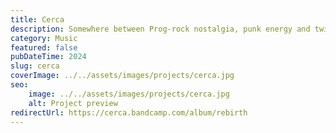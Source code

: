 ```yaml
---
title: Cerca
description: Somewhere between Prog-rock nostalgia, punk energy and twisted dancing ryhtms. I've been the lead singer in this band since 2016 and we have performed dozen of live gigs.
category: Music
featured: false
pubDateTime: 2024
slug: cerca
coverImage: ../../assets/images/projects/cerca.jpg
seo: 
    image: ../../assets/images/projects/cerca.jpg
    alt: Project preview
redirectUrl: https://cerca.bandcamp.com/album/rebirth
---
```

